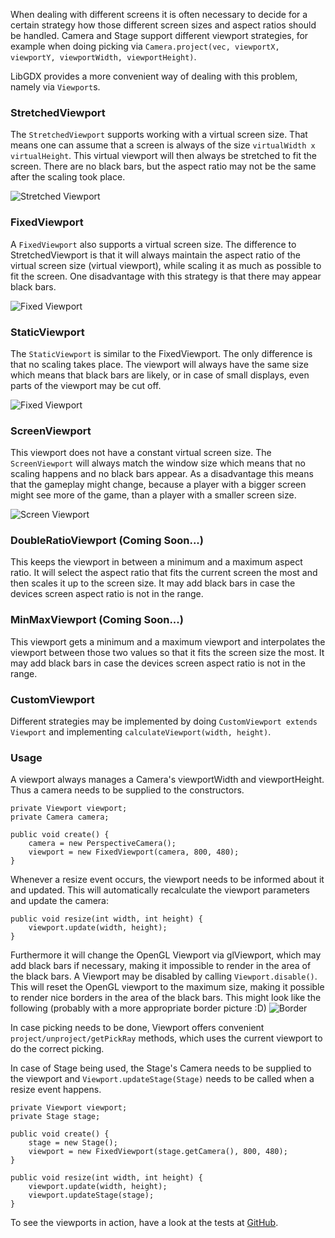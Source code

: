 When dealing with different screens it is often necessary to decide for a certain strategy how those different screen sizes and aspect ratios should be handled. Camera and Stage support different viewport strategies, for example when doing picking via `Camera.project(vec, viewportX, viewportY, viewportWidth, viewportHeight)`.

LibGDX provides a more convenient way of dealing with this problem, namely via `Viewport`s.

### StretchedViewport
The `StretchedViewport` supports working with a virtual screen size. That means one can assume that a screen is always of the size `virtualWidth x virtualHeight`. This virtual viewport will then always be stretched to fit the screen. There are no black bars, but the aspect ratio may not be the same after the scaling took place.

![Stretched Viewport](http://i.imgur.com/oheUy0y.png)

### FixedViewport
A `FixedViewport` also supports a virtual screen size. The difference to StretchedViewport is that it will always maintain the aspect ratio of the virtual screen size (virtual viewport), while scaling it as much as possible to fit the screen. One disadvantage with this strategy is that there may appear black bars.

![Fixed Viewport](http://i.imgur.com/Kv2wB94.png)

### StaticViewport
The `StaticViewport` is similar to the FixedViewport. The only difference is that no scaling takes place. The viewport will always have the same size which means that black bars are likely, or in case of small displays, even parts of the viewport may be cut off.

![Fixed Viewport](http://i.imgur.com/8F697TX.png)

### ScreenViewport
This viewport does not have a constant virtual screen size. The `ScreenViewport` will always match the window size which means that no scaling happens and no black bars appear. As a disadvantage this means that the gameplay might change, because a player with a bigger screen might see more of the game, than a player with a smaller screen size.

![Screen Viewport](http://i.imgur.com/qtOytdq.png)

### DoubleRatioViewport (Coming Soon...)
This keeps the viewport in between a minimum and a maximum aspect ratio. It will select the aspect ratio that fits the current screen the most and then scales it up to the screen size. It may add black bars in case the devices screen aspect ratio is not in the range.

### MinMaxViewport (Coming Soon...)
This viewport gets a minimum and a maximum viewport and interpolates the viewport between those two values so that it fits the screen size the most. It may add black bars in case the devices screen aspect ratio is not in the range.

### CustomViewport
Different strategies may be implemented by doing `CustomViewport extends Viewport` and implementing `calculateViewport(width, height)`.

### Usage
A viewport always manages a Camera's viewportWidth and viewportHeight. Thus a camera needs to be supplied to the constructors.

    private Viewport viewport;
    private Camera camera;

    public void create() {
        camera = new PerspectiveCamera();
        viewport = new FixedViewport(camera, 800, 480);
    }

Whenever a resize event occurs, the viewport needs to be informed about it and updated. This will automatically recalculate the viewport parameters and update the camera:

    public void resize(int width, int height) {
        viewport.update(width, height);
    }

Furthermore it will change the OpenGL Viewport via glViewport, which may add black bars if necessary, making it impossible to render in the area of the black bars. A Viewport may be disabled by calling `Viewport.disable()`. This will reset the OpenGL viewport to the maximum size, making it possible to render nice borders in the area of the black bars. This might look like the following (probably with a more appropriate border picture :D)
![Border](http://i.imgur.com/OVamVTh.png?1)

In case picking needs to be done, Viewport offers convenient `project/unproject/getPickRay` methods, which uses the current viewport to do the correct picking.

In case of Stage being used, the Stage's Camera needs to be supplied to the viewport and `Viewport.updateStage(Stage)` needs to be called when a resize event happens.

    private Viewport viewport;
    private Stage stage;

    public void create() {
        stage = new Stage();
        viewport = new FixedViewport(stage.getCamera(), 800, 480);
    }

    public void resize(int width, int height) {
        viewport.update(width, height);
        viewport.updateStage(stage);
    }

To see the viewports in action, have a look at the tests at [GitHub](https://github.com/libgdx/libgdx/tree/master/tests/gdx-tests/src/com/badlogic/gdx/tests).
